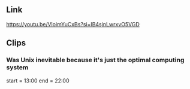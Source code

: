 ## Link
https://youtu.be/VloimYuCxBs?si=IB4sjnLwrxvO5VGD

## Clips

### Was Unix inevitable because it's just the optimal computing system
start = 13:00
end = 22:00

